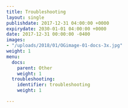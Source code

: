 ```yaml
---
title: Troubleshooting
layout: single
publishdate: 2017-12-31 04:00:00 +0000
expirydate: 2030-01-01 04:00:00 +0000
date: 2017-12-31 00:00:00 -0400
images:
- "/uploads/2018/01/OGimage-01-docs-3x.jpg"
weight: 1
menu:
  docs:
    parent: Other
    weight: 1
  troubleshooting:
    identifier: troubleshooting
    weight: 1

---
```

